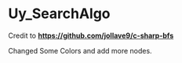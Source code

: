 # Uy_SearchAlgo

Credit to **https://github.com/jollave9/c-sharp-bfs**

Changed Some Colors and add more nodes.
